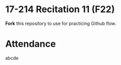 # 17-214 Recitation 11 (F22)
**Fork** this repository to use for practicing Github flow.

# Attendance
abcde